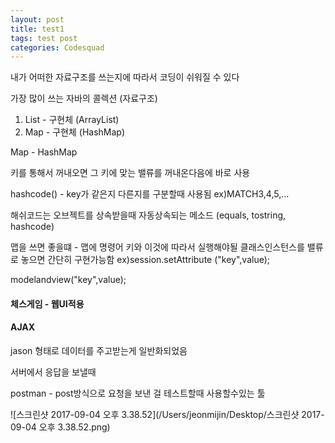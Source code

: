 ```yaml
---
layout: post
title: test1
tags: test post
categories: Codesquad
---
```


내가 어떠한 자료구조를 쓰는지에 따라서 코딩이 쉬워질 수 있다

가장 많이 쓰는 자바의 콜렉션 (자료구조)

1. List - 구현체 (ArrayList)
2. Map - 구현체 (HashMap)



Map - HashMap

키를 통해서 꺼내오면 그 키에 맞는 밸류를 꺼내온다음에 바로 사용

hashcode() - key가 같은지 다른지를 구분할때 사용됨 ex)MATCH3,4,5,...

해쉬코드는 오브젝트를 상속받을때 자동상속되는 메소드 (equals, tostring, hashcode)



맵을 쓰면 좋을떄 - 맵에 명령어 키와 이것에 따라서 실행해야될 클래스인스턴스를 밸류로 놓으면 간단히 구현가능함  ex)session.setAttribute ("key",value);

modelandview("key",value);



#### 체스게임 - 웹UI적용



#### AJAX

jason 형태로 데이터를 주고받는게 일반화되었음

서버에서 응답을 보낼때 

postman - post방식으로 요청을 보낸 걸 테스트할때 사용할수있는 툴

![스크린샷 2017-09-04 오후 3.38.52](/Users/jeonmijin/Desktop/스크린샷 2017-09-04 오후 3.38.52.png)

